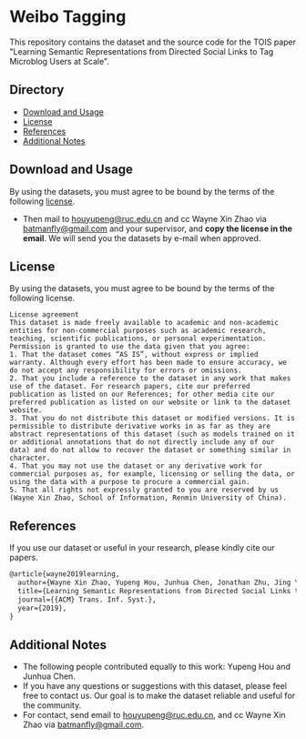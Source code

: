 # Weibo Tagging
This repository contains the dataset and the source code for the TOIS paper "Learning Semantic Representations from Directed Social Links to Tag Microblog Users at Scale".

## Directory
- [Download and Usage](#Download-and-Usage)
- [License](#License)
- [References](#References)
- [Additional Notes](#Additional-Notes)

## Download and Usage
By using the datasets, you must agree to be bound by the terms of the following [license](#Licence).
- Then mail to [houyupeng@ruc.edu.cn](mailto:houyupeng@ruc.edu.cn) and cc Wayne Xin Zhao via [batmanfly@gmail.com](mailto:batmanfly@gmail.com) and your supervisor, and **copy the license in the email**. We will send you the datasets by e-mail when approved.

## License
By using the datasets, you must agree to be bound by the terms of the following license.

```
License agreement
This dataset is made freely available to academic and non-academic entities for non-commercial purposes such as academic research, teaching, scientific publications, or personal experimentation. Permission is granted to use the data given that you agree:
1. That the dataset comes “AS IS”, without express or implied warranty. Although every effort has been made to ensure accuracy, we do not accept any responsibility for errors or omissions. 
2. That you include a reference to the dataset in any work that makes use of the dataset. For research papers, cite our preferred publication as listed on our References; for other media cite our preferred publication as listed on our website or link to the dataset website.
3. That you do not distribute this dataset or modified versions. It is permissible to distribute derivative works in as far as they are abstract representations of this dataset (such as models trained on it or additional annotations that do not directly include any of our data) and do not allow to recover the dataset or something similar in character.
4. That you may not use the dataset or any derivative work for commercial purposes as, for example, licensing or selling the data, or using the data with a purpose to procure a commercial gain.
5. That all rights not expressly granted to you are reserved by us (Wayne Xin Zhao, School of Information, Renmin University of China).
```

## References
If you use our dataset or useful in your research, please kindly cite our papers.

```tex
@article{wayne2019learning,
  author={Wayne Xin Zhao, Yupeng Hou, Junhua Chen, Jonathan Zhu, Jing Yin, Hanting Su and Ji-Rong Wen},
  title={Learning Semantic Representations from Directed Social Links to Tag Microblog Users at Scale},
  journal={{ACM} Trans. Inf. Syst.},
  year={2019},
}
```

## Additional Notes
- The following people contributed equally to this work: Yupeng Hou and Junhua Chen.
- If you have any questions or suggestions with this dataset, please feel free to contact us. Our goal is to make the dataset reliable and useful for the community.
- For contact, send email to [houyupeng@ruc.edu.cn](mailto:houyupeng@ruc.edu.cn), and cc Wayne Xin Zhao via [batmanfly@gmail.com](mailto:batmanfly@gmail.com).